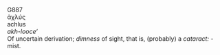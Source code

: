 <body>
  <p>G887<br>  ἀχλύς  <br> achlus  <br><i>akh-looce‘ </i><br>Of uncertain derivation; <i>dimness</i> of sight, that is, (probably) a <i>cataract:</i> - mist.<br></p>
 </body>